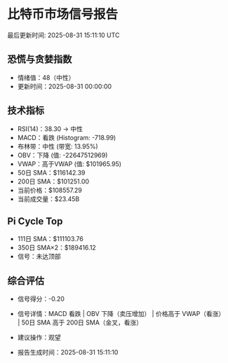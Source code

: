 # 比特币市场信号报告

最后更新时间: 2025-08-31 15:11:10 UTC

## 恐慌与贪婪指数
- 情绪值：48（中性）
- 更新时间：2025-08-31 00:00:00

## 技术指标
- RSI(14)：38.30 → 中性
- MACD：看跌 (Histogram: -718.99)
- 布林带：中性 (带宽: 13.95%)
- OBV：下降 (值: -22647512969)
- VWAP：高于VWAP (值: $101965.95)
- 50日 SMA：$116142.39
- 200日 SMA：$101251.00
- 当前价格：$108557.29
- 当前成交量：$23.45B

## Pi Cycle Top
- 111日 SMA：$111103.76
- 350日 SMA×2：$189416.12
- 信号：未达顶部

## 综合评估
- 信号得分：-0.20
- 信号详情：MACD 看跌 | OBV 下降（卖压增加） | 价格高于 VWAP（看涨） | 50日 SMA 高于 200日 SMA（金叉，看涨）
- 建议操作：观望

- 报告生成时间：2025-08-31 15:11:10